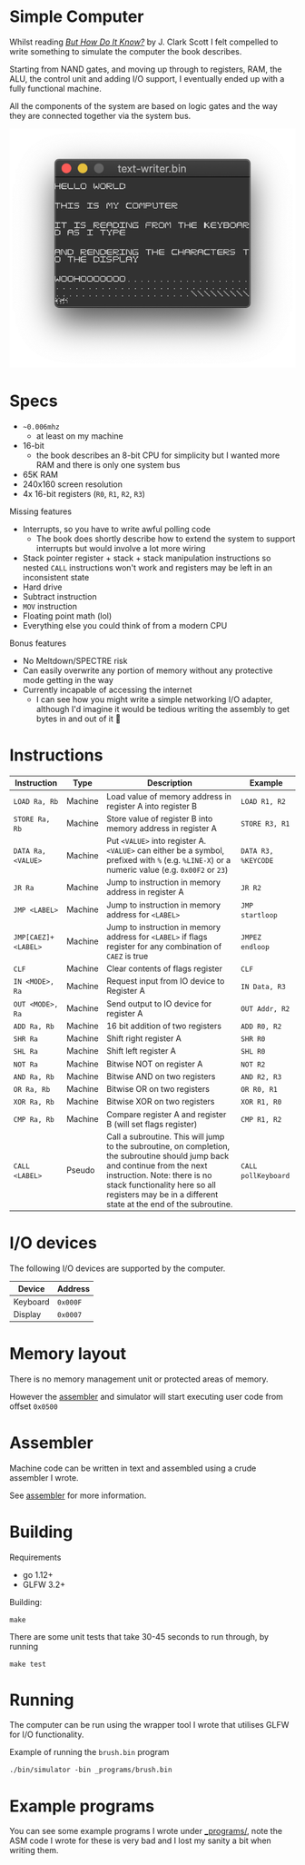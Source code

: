 # Simple Computer

Whilst reading [_But How Do It Know?_](http://buthowdoitknow.com/) by J. Clark Scott I felt compelled to write something to simulate the computer the book describes. 

Starting from NAND gates, and moving up through to registers, RAM, the ALU, the control unit and adding I/O support, I eventually ended up with a fully functional machine. 

All the components of the system are based on logic gates and the way they are connected together via the system bus.   


![text writer](_programs/screenshots/text-writer.png)

# Specs

- `~0.006mhz` 
  - at least on my machine
- 16-bit 
  - the book describes an 8-bit CPU for simplicity but I wanted more RAM and there is only one system bus
- 65K RAM
- 240x160 screen resolution 
- 4x 16-bit registers (`R0`, `R1`, `R2`, `R3`)



Missing features

- Interrupts, so you have to write awful polling code
  - The book does shortly describe how to extend the system to support interrupts but would involve a lot more wiring 
- Stack pointer register + stack + stack manipulation instructions so nested `CALL` instructions won't work and registers may be left in an inconsistent state
- Hard drive
- Subtract instruction
- `MOV` instruction
- Floating point math (lol)
- Everything else you could think of from a modern CPU

Bonus features

- No Meltdown/SPECTRE risk
- Can easily overwrite any portion of memory without any protective mode getting in the way
- Currently incapable of accessing the internet 
  - I can see how you might write a simple networking I/O adapter, although I'd imagine it would be tedious writing the assembly to get bytes in and out of it 🤔


# Instructions


| Instruction    | Type      | Description   | Example |
| -------------- | --------- | ------------- | ------------- |
| `LOAD Ra, Rb`   | Machine   | Load value of memory address in register A into register B | `LOAD R1, R2` |
| `STORE Ra, Rb`  | Machine   | Store value of register B into memory address in register A | `STORE R3, R1` |
| `DATA Ra, <VALUE>`  | Machine   | Put `<VALUE>`  into register A. `<VALUE>` can either be a symbol, prefixed with `%` (e.g. `%LINE-X`) or a numeric value (e.g. `0x00F2` or `23`)  | `DATA R3, %KEYCODE` |
| `JR Ra`  | Machine   | Jump to instruction in memory address in register A | `JR R2` |
| `JMP <LABEL>`  | Machine   | Jump to instruction in memory address for `<LABEL>` | `JMP startloop` |
| `JMP[CAEZ]+ <LABEL>`  | Machine  | Jump to instruction in memory address for `<LABEL>` if flags register for any combination of `CAEZ` is true | `JMPEZ endloop` |
| `CLF`  | Machine  | Clear contents of flags register | `CLF` |
| `IN <MODE>, Ra`  | Machine  | Request input from IO device to Register A | `IN Data, R3` |
| `OUT <MODE>, Ra`  | Machine  | Send output to IO device for register A | `OUT Addr, R2` |
| `ADD Ra, Rb`   | Machine  | 16 bit addition of two registers | `ADD R0, R2` |
| `SHR Ra`   | Machine  | Shift right register A | `SHR R0` |
| `SHL Ra`   | Machine  | Shift left register A | `SHL R0` |
| `NOT Ra`   | Machine  | Bitwise NOT on register A | `NOT R2` |
| `AND Ra, Rb`   | Machine  | Bitwise AND on two registers | `AND R2, R3` |
| `OR Ra, Rb`   | Machine  | Bitwise OR on two registers | `OR R0, R1` |
| `XOR Ra, Rb`   | Machine  | Bitwise XOR on two registers | `XOR R1, R0` |
| `CMP Ra, Rb`   | Machine  | Compare register A and register B (will set flags register) | `CMP R1, R2` |
| `CALL <LABEL>`   | Pseudo | Call a subroutine. This will jump to the subroutine, on completion, the subroutine should jump back and continue from the next instruction. Note: there is no stack functionality here so all registers may be in a different state at the end of the subroutine. | `CALL pollKeyboard` |

# I/O devices

The following I/O devices are supported by the computer.


| Device | Address |
| -------------- | ------------- | 
| Keyboard |  `0x000F` |
| Display |  `0x0007` |


# Memory layout

There is no memory management unit or protected areas of memory.

However the [assembler](cmd/assembler/README.md) and simulator will start executing user code from offset `0x0500`

# Assembler

Machine code can be written in text and assembled using a crude assembler I wrote.

See [assembler](cmd/assembler/README.md) for more information.

# Building

Requirements

* go 1.12+
* GLFW 3.2+


Building:

```
make
```

There are some unit tests that take 30-45 seconds to run through, by running 

```
make test
```

# Running

The computer can be run using the wrapper tool I wrote that utilises GLFW for I/O functionality.

Example of running the `brush.bin` program

```
./bin/simulator -bin _programs/brush.bin
```


# Example programs

You can see some example programs I wrote under [_programs/](/_programs/), note the ASM code I wrote for these is very bad and I lost my sanity a bit when writing them.